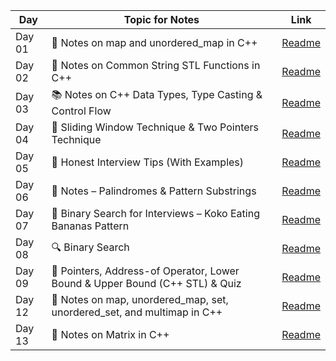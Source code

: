 | Day    | Topic for Notes                                                                                  | Link                                                                        |
| ------ | ------------------------------------------------------------------------------------------------------------------ | --------------------------------------------------------------------------- |
| Day 01 | 📝 Notes on map and unordered_map in C++            | [Readme](https://github.com/shumbul/DSA-Sheet/blob/main/Day%2001/Readme.md) |
| Day 02 | 🧵 Notes on Common String STL Functions in C++                      | [Readme](https://github.com/shumbul/DSA-Sheet/blob/main/Day%2002/Readme.md) |
| Day 03 | 📚 Notes on C++ Data Types, Type Casting & Control Flow                            | [Readme](https://github.com/shumbul/DSA-Sheet/blob/main/Day%2003/Readme.md) |
| Day 04 | 🚪 Sliding Window Technique & Two Pointers Technique            | [Readme](https://github.com/shumbul/DSA-Sheet/blob/main/Day%2004/Readme.md) |
| Day 05 | 🎯 Honest Interview Tips (With Examples)                                   | [Readme](https://github.com/shumbul/DSA-Sheet/blob/main/Day%2005/Readme.md) |
| Day 06 | 📘 Notes – Palindromes & Pattern Substrings          | [Readme](https://github.com/shumbul/DSA-Sheet/blob/main/Day%2006/Readme.md) |
| Day 07 | 🍌 Binary Search for Interviews – Koko Eating Bananas Pattern                          | [Readme](https://github.com/shumbul/DSA-Sheet/blob/main/Day%2007/Readme.md) |
| Day 08 | 🔍 Binary Search                         | [Readme](https://github.com/shumbul/DSA-Sheet/blob/main/Day%2008/Readme.md) |
| Day 09 | 📌 Pointers, Address-of Operator, Lower Bound & Upper Bound (C++ STL) & Quiz      | [Readme](https://github.com/shumbul/DSA-Sheet/blob/main/Day%2009/Readme.md) |
| Day 12 | 🧠 Notes on map, unordered_map, set, unordered_set, and multimap in C++ | [Readme](https://github.com/shumbul/DSA-Sheet/blob/main/Day%2012/Readme.md) |
| Day 13 | 🧮 Notes on Matrix in C++ | [Readme](https://github.com/shumbul/DSA-Sheet/blob/main/Day%2013/Readme.md) |
